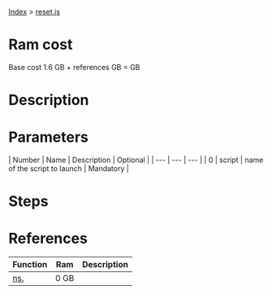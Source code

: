 [Index](./index.md) > [reset.js](./reset.md)

# Ram cost
Base cost 1.6 GB + references  GB =  GB

# Description


# Parameters
|  Number | Name | Description | Optional |
|  --- | --- | --- |
| 0 | script | name of the script to launch | Mandatory |


# Steps


# References
| Function | Ram | Description |
|  --- | --- | --- |
| [ns.]() | 0 GB |  |
